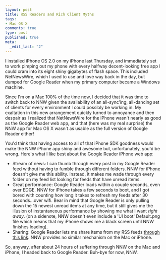 ```yaml
--- 
layout: post
title: RSS Readers and Rich Client Myths
tags: 
- Mac OS X
comments: true
type: post
published: true
meta: 
  _edit_last: "2"
---
```

I installed iPhone OS 2.0 on my iPhone last Thursday, and immediately set to work pimping out my phone with every halfway decent-looking free app I could cram into its eight shiny gigabytes of flash space. This included NetNewsWire, which I used to use and love way back in the day, but dumped for Google Reader when my primary computer became a Windows machine. 

Since I'm on a Mac 100% of the time now, I decided that it was time to switch back to NNW given the availability of an all-sync'ing, all-dancing set of clients for every environment I could possibly be working in. My exaltation in this new arrangement quickly turned to annoyance and then despair as I realized that NetNewsWire for the iPhone wasn't nearly as good as the Google Reader web app, and that (here was my real surprise) the NNW app for Mac OS X wasn't as usable as the full version of Google Reader either!

You'd think that having access to all of that iPhone SDK goodness would make the NNW iPhone app shiny and awesome but, unfortunately, you'd be wrong. Here's what I like best about the Google Reader iPhone web app:
<ul>
	<li>Stream of news: I can thumb through every post in my Google Reader feed without having to fumble through different folders. NNW for iPhone doesn't give me this ability. Instead, it makes me wade through every folder on my feed list looking for feeds that have unread items.</li>
	<li>Great performance: Google Reader loads within a couple seconds, even over EDGE. NNW for iPhone takes a few seconds to boot, and I got bored with counting how long it takes to refresh my feeds after 30 seconds...over wifi. Bear in mind that Google Reader is only pulling down the 15 newest unread items at any time, but it still gives me the illusion of instantaneous performance by showing me what I want <em>right away</em>. (on a sidenote, NNW doesn't even include a 'UI boot' Default.png file which means that my iPhone shows me a black screen until NNW finishes loading).  </li>
	<li>Sharing: Google Reader lets me share items from my RSS feeds <a href="http://www.google.com/reader/shared/17172154278012506267">through this link</a>. NNW provides no similar mechanism on the Mac or iPhone.</li>
</ul>
So, anyway, after about 24 hours of suffering through NNW on the Mac and iPhone, I headed back to Google Reader. Buh-bye for now, NNW.
